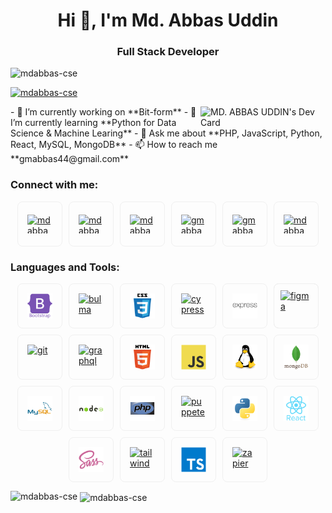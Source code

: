 <h1 align="center">Hi 👋, I'm Md. Abbas Uddin</h1>
<h3 align="center">Full Stack Developer</h3>

<p align="left"> <img
    src="https://komarev.com/ghpvc/?username=mdabbas-cse&label=Profile%20views&color=0e75b6&style=flat"
    alt="mdabbas-cse" /> </p>
<p align="left"> <a href="https://github.com/ryo-ma/github-profile-trophy"><img
      src="https://github-profile-trophy.vercel.app/?username=mdabbas-cse" alt="mdabbas-cse" /></a> </p>
      <a  href="https://app.daily.dev/mdabbas_cse"><img align="right" src="https://api.daily.dev/devcards/e5560d551e0d41028b98cf262b8bc1df.png?r=huo" width="200" alt="MD. ABBAS UDDIN's Dev Card"/></a>
- 🔭 I’m currently working on **Bit-form**
- 🌱 I’m currently learning **Python for Data Science & Machine Learing**
- 💬 Ask me about **PHP, JavaScript, Python, React, MySQL, MongoDB**
- 📫 How to reach me **gmabbas44@gmail.com**
<h3 align="left">Connect with me:</h3>
<p align="left" style="display: flex;
gap: 10px;
flex-direction: row;
flex-wrap: wrap;
justify-content: center;
align-items: center;">
  <a style="display: flex;
    flex-direction: column;
    align-items: center;
    justify-content: center;
    gap: 10px;
    width: 50px;
    height: 50px;
    border: 1px solid #f0f0f0;
    border-radius: 8px;
    padding: 10px;
    transition: .5s all ease;" href="https://codepen.io/mdabbas-cse" target="_blank"><img align="center"
      src="https://raw.githubusercontent.com/rahuldkjain/github-profile-readme-generator/master/src/images/icons/Social/codepen.svg"
      alt="mdabbas-cse" height="30" width="40" /></a>
  <a style="display: flex;
    flex-direction: column;
    align-items: center;
    justify-content: center;
    gap: 10px;
    width: 50px;
    height: 50px;
    border: 1px solid #f0f0f0;
    border-radius: 8px;
    padding: 10px;
    transition: .5s all ease;" href="https://linkedin.com/in/mdabbascse" target="_blank"><img align="center"
      src="https://raw.githubusercontent.com/rahuldkjain/github-profile-readme-generator/master/src/images/icons/Social/linked-in-alt.svg"
      alt="mdabbascse" height="30" width="40" /></a>
  <a style="display: flex;
    flex-direction: column;
    align-items: center;
    justify-content: center;
    gap: 10px;
    width: 50px;
    height: 50px;
    border: 1px solid #f0f0f0;
    border-radius: 8px;
    padding: 10px;
    transition: .5s all ease;" href="https://codesandbox.com/mdabbas-cse" target="_blank"><img align="center"
      src="https://raw.githubusercontent.com/rahuldkjain/github-profile-readme-generator/master/src/images/icons/Social/codesandbox.svg"
      alt="mdabbas-cse" height="30" width="40" /></a>
  <a style="display: flex;
    flex-direction: column;
    align-items: center;
    justify-content: center;
    gap: 10px;
    width: 50px;
    height: 50px;
    border: 1px solid #f0f0f0;
    border-radius: 8px;
    padding: 10px;
    transition: .5s all ease;" href="https://fb.com/gmabbas12125" target="_blank"><img align="center"
      src="https://raw.githubusercontent.com/rahuldkjain/github-profile-readme-generator/master/src/images/icons/Social/facebook.svg"
      alt="gmabbas12125" height="30" width="40" /></a>
  <a style="display: flex;
    flex-direction: column;
    align-items: center;
    justify-content: center;
    gap: 10px;
    width: 50px;
    height: 50px;
    border: 1px solid #f0f0f0;
    border-radius: 8px;
    padding: 10px;
    transition: .5s all ease;" href="https://www.hackerrank.com/gmabbas44" target="_blank"><img align="center"
      src="https://raw.githubusercontent.com/rahuldkjain/github-profile-readme-generator/master/src/images/icons/Social/hackerrank.svg"
      alt="gmabbas44" height="30" width="40" /></a>
  <a style="display: flex;
    flex-direction: column;
    align-items: center;
    justify-content: center;
    gap: 10px;
    width: 50px;
    height: 50px;
    border: 1px solid #f0f0f0;
    border-radius: 8px;
    padding: 10px;
    transition: .5s all ease;" href="https://www.leetcode.com/mdabbascse" target="_blank"><img align="center"
      src="https://raw.githubusercontent.com/rahuldkjain/github-profile-readme-generator/master/src/images/icons/Social/leet-code.svg"
      alt="mdabbascse" height="30" width="40" /></a>
</p>
<h3 align="left">Languages and Tools:</h3>
<p align="left" style="display: flex;
    gap: 10px;
    flex-direction: row;
    flex-wrap: wrap;
    justify-content: center;
    align-items: center;">
  <a style="display: flex;
    flex-direction: column;
    align-items: center;
    justify-content: center;
    gap: 10px;
    width: 50px;
    height: 50px;
    border: 1px solid #f0f0f0;
    border-radius: 8px;
    padding: 10px;
    transition: .5s all ease;" href="https://getbootstrap.com" target="_blank" rel="noreferrer">
    <img src="https://raw.githubusercontent.com/devicons/devicon/master/icons/bootstrap/bootstrap-plain-wordmark.svg"
      alt="bootstrap" width="40" height="40" /> </a>
  <a style="display: flex;
    flex-direction: column;
    align-items: center;
    justify-content: center;
    gap: 10px;
    width: 50px;
    height: 50px;
    border: 1px solid #f0f0f0;
    border-radius: 8px;
    padding: 10px;
    transition: .5s all ease;" href="https://bulma.io/" target="_blank" rel="noreferrer"> <img
      src="https://raw.githubusercontent.com/gilbarbara/logos/804dc257b59e144eaca5bc6ffd16949752c6f789/logos/bulma.svg"
      alt="bulma" width="40" height="40" /> </a> <a style="display: flex;
    flex-direction: column;
    align-items: center;
    justify-content: center;
    gap: 10px;
    width: 50px;
    height: 50px;
    border: 1px solid #f0f0f0;
    border-radius: 8px;
    padding: 10px;
    transition: .5s all ease;" href="https://www.w3schools.com/css/" target="_blank" rel="noreferrer">
    <img src="https://raw.githubusercontent.com/devicons/devicon/master/icons/css3/css3-original-wordmark.svg"
      alt="css3" width="40" height="40" /> </a> <a style="display: flex;
    flex-direction: column;
    align-items: center;
    justify-content: center;
    gap: 10px;
    width: 50px;
    height: 50px;
    border: 1px solid #f0f0f0;
    border-radius: 8px;
    padding: 10px;
    transition: .5s all ease;" href="https://www.cypress.io" target="_blank" rel="noreferrer"> <img
      src="https://raw.githubusercontent.com/simple-icons/simple-icons/6e46ec1fc23b60c8fd0d2f2ff46db82e16dbd75f/icons/cypress.svg"
      alt="cypress" width="40" height="40" /> </a> <a style="display: flex;
    flex-direction: column;
    align-items: center;
    justify-content: center;
    gap: 10px;
    width: 50px;
    height: 50px;
    border: 1px solid #f0f0f0;
    border-radius: 8px;
    padding: 10px;
    transition: .5s all ease;" href="https://expressjs.com" target="_blank" rel="noreferrer">
    <img src="https://raw.githubusercontent.com/devicons/devicon/master/icons/express/express-original-wordmark.svg"
      alt="express" width="40" height="40" /> </a> <a style="display: flex;
    flex-direction: column;
    align-items: center;
    justify-content: center;
    gap: 10px;
    width: 50px;
    height: 50px;
    border: 1px solid #f0f0f0;
    border-radius: 8px;
    padding: 10px;
    transition: .5s all ease;" href="https://www.figma.com/" target="_blank" rel="noreferrer">
    <img style="display: flex;
    flex-direction: column;
    align-items: center;
    justify-content: center;
    gap: 10px;
    width: 50px;
    height: 50px;
    border: 1px solid #f0f0f0;
    border-radius: 8px;
    padding: 10px;
    transition: .5s all ease;" src="https://www.vectorlogo.zone/logos/figma/figma-icon.svg" alt="figma" width="40"
      height="40" /> </a> <a style="display: flex;
      flex-direction: column;
      align-items: center;
      justify-content: center;
      gap: 10px;
      width: 50px;
      height: 50px;
      border: 1px solid #f0f0f0;
      border-radius: 8px;
      padding: 10px;
      transition: .5s all ease;" href="https://git-scm.com/" target="_blank" rel="noreferrer"> <img
      src="https://www.vectorlogo.zone/logos/git-scm/git-scm-icon.svg" alt="git" width="40" height="40" /> </a> <a
    style="display: flex;
      flex-direction: column;
      align-items: center;
      justify-content: center;
      gap: 10px;
      width: 50px;
      height: 50px;
      border: 1px solid #f0f0f0;
      border-radius: 8px;
      padding: 10px;
      transition: .5s all ease;" href="https://graphql.org" target="_blank" rel="noreferrer"> <img
      src="https://www.vectorlogo.zone/logos/graphql/graphql-icon.svg" alt="graphql" width="40" height="40" /> </a> <a
    style="display: flex;
      flex-direction: column;
      align-items: center;
      justify-content: center;
      gap: 10px;
      width: 50px;
      height: 50px;
      border: 1px solid #f0f0f0;
      border-radius: 8px;
      padding: 10px;
      transition: .5s all ease;" href="https://www.w3.org/html/" target="_blank" rel="noreferrer"> <img
      src="https://raw.githubusercontent.com/devicons/devicon/master/icons/html5/html5-original-wordmark.svg"
      alt="html5" width="40" height="40" /> </a> <a style="display: flex;
    flex-direction: column;
    align-items: center;
    justify-content: center;
    gap: 10px;
    width: 50px;
    height: 50px;
    border: 1px solid #f0f0f0;
    border-radius: 8px;
    padding: 10px;
    transition: .5s all ease;" href="https://developer.mozilla.org/en-US/docs/Web/JavaScript" target="_blank"
    rel="noreferrer"> <img
      src="https://raw.githubusercontent.com/devicons/devicon/master/icons/javascript/javascript-original.svg"
      alt="javascript" width="40" height="40" /> </a> <a style="display: flex;
    flex-direction: column;
    align-items: center;
    justify-content: center;
    gap: 10px;
    width: 50px;
    height: 50px;
    border: 1px solid #f0f0f0;
    border-radius: 8px;
    padding: 10px;
    transition: .5s all ease;" href="https://www.linux.org/" target="_blank" rel="noreferrer">
    <img src="https://raw.githubusercontent.com/devicons/devicon/master/icons/linux/linux-original.svg" alt="linux"
      width="40" height="40" /> </a> <a style="display: flex;
    flex-direction: column;
    align-items: center;
    justify-content: center;
    gap: 10px;
    width: 50px;
    height: 50px;
    border: 1px solid #f0f0f0;
    border-radius: 8px;
    padding: 10px;
    transition: .5s all ease;" href="https://www.mongodb.com/" target="_blank" rel="noreferrer"> <img
      src="https://raw.githubusercontent.com/devicons/devicon/master/icons/mongodb/mongodb-original-wordmark.svg"
      alt="mongodb" width="40" height="40" /> </a> <a style="display: flex;
    flex-direction: column;
    align-items: center;
    justify-content: center;
    gap: 10px;
    width: 50px;
    height: 50px;
    border: 1px solid #f0f0f0;
    border-radius: 8px;
    padding: 10px;
    transition: .5s all ease;" href="https://www.mysql.com/" target="_blank" rel="noreferrer">
    <img src="https://raw.githubusercontent.com/devicons/devicon/master/icons/mysql/mysql-original-wordmark.svg"
      alt="mysql" width="40" height="40" /> </a> <a style="display: flex;
    flex-direction: column;
    align-items: center;
    justify-content: center;
    gap: 10px;
    width: 50px;
    height: 50px;
    border: 1px solid #f0f0f0;
    border-radius: 8px;
    padding: 10px;
    transition: .5s all ease;" href="https://nodejs.org" target="_blank" rel="noreferrer"> <img
      src="https://raw.githubusercontent.com/devicons/devicon/master/icons/nodejs/nodejs-original-wordmark.svg"
      alt="nodejs" width="40" height="40" /> </a> <a style="display: flex;
    flex-direction: column;
    align-items: center;
    justify-content: center;
    gap: 10px;
    width: 50px;
    height: 50px;
    border: 1px solid #f0f0f0;
    border-radius: 8px;
    padding: 10px;
    transition: .5s all ease;" href="https://www.php.net" target="_blank" rel="noreferrer"> <img
      src="https://raw.githubusercontent.com/devicons/devicon/master/icons/php/php-original.svg" alt="php" width="40"
      height="40" /> </a> <a style="display: flex;
    flex-direction: column;
    align-items: center;
    justify-content: center;
    gap: 10px;
    width: 50px;
    height: 50px;
    border: 1px solid #f0f0f0;
    border-radius: 8px;
    padding: 10px;
    transition: .5s all ease;" href="https://github.com/puppeteer/puppeteer" target="_blank" rel="noreferrer"> <img
      src="https://www.vectorlogo.zone/logos/pptrdev/pptrdev-official.svg" alt="puppeteer" width="40" height="40" />
  </a> <a style="display: flex;
    flex-direction: column;
    align-items: center;
    justify-content: center;
    gap: 10px;
    width: 50px;
    height: 50px;
    border: 1px solid #f0f0f0;
    border-radius: 8px;
    padding: 10px;
    transition: .5s all ease;" href="https://www.python.org" target="_blank" rel="noreferrer"> <img
      src="https://raw.githubusercontent.com/devicons/devicon/master/icons/python/python-original.svg" alt="python"
      width="40" height="40" /> </a> <a style="display: flex;
    flex-direction: column;
    align-items: center;
    justify-content: center;
    gap: 10px;
    width: 50px;
    height: 50px;
    border: 1px solid #f0f0f0;
    border-radius: 8px;
    padding: 10px;
    transition: .5s all ease;" href="https://reactjs.org/" target="_blank" rel="noreferrer"> <img
      src="https://raw.githubusercontent.com/devicons/devicon/master/icons/react/react-original-wordmark.svg"
      alt="react" width="40" height="40" /> </a> <a style="display: flex;
    flex-direction: column;
    align-items: center;
    justify-content: center;
    gap: 10px;
    width: 50px;
    height: 50px;
    border: 1px solid #f0f0f0;
    border-radius: 8px;
    padding: 10px;
    transition: .5s all ease;" href="https://sass-lang.com" target="_blank" rel="noreferrer"> <img
      src="https://raw.githubusercontent.com/devicons/devicon/master/icons/sass/sass-original.svg" alt="sass" width="40"
      height="40" /> </a> <a style="display: flex;
    flex-direction: column;
    align-items: center;
    justify-content: center;
    gap: 10px;
    width: 50px;
    height: 50px;
    border: 1px solid #f0f0f0;
    border-radius: 8px;
    padding: 10px;
    transition: .5s all ease;" href="https://tailwindcss.com/" target="_blank" rel="noreferrer"> <img
      src="https://www.vectorlogo.zone/logos/tailwindcss/tailwindcss-icon.svg" alt="tailwind" width="40" height="40" />
  </a> <a style="display: flex;
    flex-direction: column;
    align-items: center;
    justify-content: center;
    gap: 10px;
    width: 50px;
    height: 50px;
    border: 1px solid #f0f0f0;
    border-radius: 8px;
    padding: 10px;
    transition: .5s all ease;" href="https://www.typescriptlang.org/" target="_blank" rel="noreferrer"> <img
      src="https://raw.githubusercontent.com/devicons/devicon/master/icons/typescript/typescript-original.svg"
      alt="typescript" width="40" height="40" /> </a> <a style="display: flex;
    flex-direction: column;
    align-items: center;
    justify-content: center;
    gap: 10px;
    width: 50px;
    height: 50px;
    border: 1px solid #f0f0f0;
    border-radius: 8px;
    padding: 10px;
    transition: .5s all ease;" href="https://zapier.com" target="_blank" rel="noreferrer">
    <img src="https://www.vectorlogo.zone/logos/zapier/zapier-icon.svg" alt="zapier" width="40" height="40" /> </a>
</p>



<p><img align="left"
    src="https://github-readme-stats.vercel.app/api/top-langs?username=mdabbas-cse&show_icons=true&locale=en&layout=compact"
    alt="mdabbas-cse" /></p>
<p>&nbsp;<img align="center"
    src="https://github-readme-stats.vercel.app/api?username=mdabbas-cse&show_icons=true&locale=en" alt="mdabbas-cse" />
</p>
